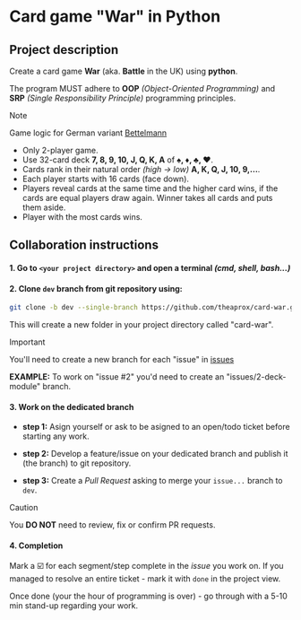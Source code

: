# Card game "War" in Python

## Project description

Create a card game **War** (aka. **Battle** in the UK) using **python**.

The program MUST adhere to **OOP** _(Object-Oriented Programming)_ and **SRP** _(Single Responsibility Principle)_ programming principles.

> [!NOTE]
> Game logic for German variant [Bettelmann](https://en.wikipedia.org/wiki/Bettelmann)
>
> -   Only 2-player game.
> -   Use 32-card deck **7, 8, 9, 10, J, Q, K, A** of **♠️, ♦️, ♣️, ♥️**.
> -   Cards rank in their natural order _(high -> low)_ **A, K, Q, J, 10, 9,...**.
> -   Each player starts with 16 cards (face down).
> -   Players reveal cards at the same time and the higher card wins, if the cards are equal players draw again. Winner takes all cards and puts them aside.
> -   Player with the most cards wins.

## Collaboration instructions

#### 1. Go to `<your project directory>` and open a terminal _(cmd, shell, bash...)_

#### 2. Clone `dev` branch from git repository using:

```bash
git clone -b dev --single-branch https://github.com/theaprox/card-war.git
```

This will create a new folder in your project directory called "card-war".

> [!IMPORTANT]
> You'll need to create a new branch for each "issue" in [issues](https://github.com/theaprox/card-war/issues)
>
> **EXAMPLE:**
> To work on "issue #2" you'd need to create an "issues/2-deck-module" branch.

#### 3. Work on the dedicated branch

-   **step 1:** Asign yourself or ask to be asigned to an open/todo ticket before starting any work.

-   **step 2:** Develop a feature/issue on your dedicated branch and publish it (the branch) to git repository.

-   **step 3:** Create a _Pull Request_ asking to merge your `issue...` branch to `dev`.
> [!CAUTION]
> You **DO NOT** need to review, fix or confirm PR requests.

#### 4. Completion

Mark a ☑️ for each segment/step complete in the _issue_ you work on. If you managed to resolve an entire ticket - mark it with `done` in the project view.

Once done (your the hour of programming is over) - go through with a 5-10 min stand-up regarding your work.
